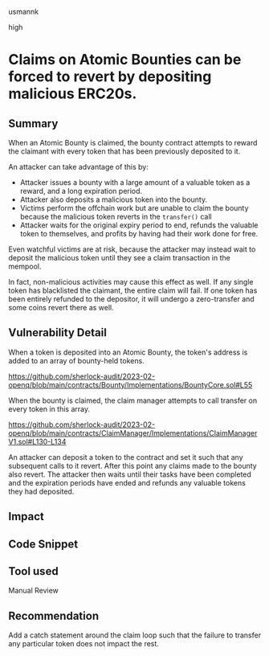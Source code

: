 usmannk

high

# Claims on Atomic Bounties can be forced to revert by depositing malicious ERC20s.

## Summary

When an Atomic Bounty is claimed, the bounty contract attempts to reward the claimant with every token that has been previously deposited to it.

An attacker can take advantage of this by:

- Attacker issues a bounty with a large amount of a valuable token as a reward, and a long expiration period.
- Attacker also deposits a malicious token into the bounty.
- Victims perform the offchain work but are unable to claim the bounty because the malicious token reverts in the `transfer()` call
- Attacker waits for the original expiry period to end, refunds the valuable token to themselves, and profits by having had their work done for free.

Even watchful victims are at risk, because the attacker may instead wait to deposit the malicious token until they see a claim transaction in the mempool.

In fact, non-malicious activities may cause this effect as well. If any single token has blacklisted the claimant, the entire claim will fail. If one token has been entirely refunded to the depositor, it will undergo a zero-transfer and some coins revert there as well. 

## Vulnerability Detail

When a token is deposited into an Atomic Bounty, the token's address is added to an array of bounty-held tokens. 

https://github.com/sherlock-audit/2023-02-openq/blob/main/contracts/Bounty/Implementations/BountyCore.sol#L55

When the bounty is claimed, the claim manager attempts to call transfer on every token in this array.

https://github.com/sherlock-audit/2023-02-openq/blob/main/contracts/ClaimManager/Implementations/ClaimManagerV1.sol#L130-L134

An attacker can deposit a token to the contract and set it such that any subsequent calls to it revert. After this point any claims made to the bounty also revert. The attacker then waits until their tasks have been completed and the expiration periods have ended and refunds any valuable tokens they had deposited.

## Impact

## Code Snippet

## Tool used

Manual Review

## Recommendation

Add a catch statement around the claim loop such that the failure to transfer any particular token does not impact the rest.